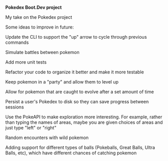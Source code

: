 **Pokedex Boot.Dev project**

My take on the Pokedex project

Some ideas to improve in future:

Update the CLI to support the "up" arrow to cycle through previous commands

Simulate battles between pokemon

Add more unit tests

Refactor your code to organize it better and make it more testable

Keep pokemon in a "party" and allow them to level up

Allow for pokemon that are caught to evolve after a set amount of time

Persist a user's Pokedex to disk so they can save progress between sessions

Use the PokeAPI to make exploration more interesting. For example, rather than typing the names of areas, maybe you are given choices of areas and just type "left" or "right"

Random encounters with wild pokemon

Adding support for different types of balls (Pokeballs, Great Balls, Ultra Balls, etc), which have different chances of catching pokemon